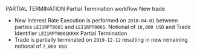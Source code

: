 PARTIAL TERMINATION
Partial Termination workflow
New trade
- New Interest Rate Execution is performed on `2018-04-01` between parties `LEI1RPT0001` and `LEI1RPT0001`. Notional of `10,000 USD` and Trade Identifier `LEI1RPT0001KKKK`
  Partial Termination
- Trade is partially terminated on `2019-12-12` resulting in new remaining notional of `7,000 USD`
